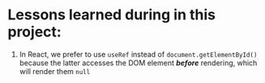 # Lessons learned during in this project:

1. In React, we prefer to use `useRef` instead of `document.getElementById()` because the latter accesses the DOM element **_before_** rendering, which will render them `null`
